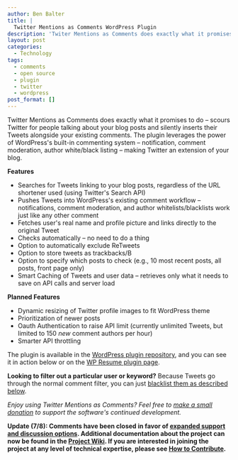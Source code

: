 ```yaml
---
author: Ben Balter
title: |
  Twitter Mentions as Comments WordPress Plugin
description: 'Twiter Mentions as Comments does exactly what it promises to do -- scours Twitter for people talking about your blog posts and silently inserts their Tweets alongside your existing comments. '
layout: post
categories:
  - Technology
tags:
  - comments
  - open source
  - plugin
  - twitter
  - wordpress
post_format: []
---
```


Twitter Mentions as Comments does exactly what it promises to do – scours Twitter for people talking about your blog posts and silently inserts their Tweets alongside your existing comments. The plugin leverages the power of WordPress's built-in commenting system – notification, comment moderation, author white/black listing – making Twitter an extension of your blog.

**Features**

* Searches for Tweets linking to your blog posts, regardless of the URL shortener used (using Twitter's Search API)
* Pushes Tweets into WordPress's existing comment workflow – notifications, comment moderation, and author whitelists/blacklists work just like any other comment
* Fetches user's real name and profile picture and links directly to the original Tweet
* Checks automatically – no need to do a thing
* Option to automatically exclude ReTweets
* Option to store tweets as trackbacks/B
* Option to specify which posts to check (e.g., 10 most recent posts, all posts, front page only)
* Smart Caching of Tweets and user data – retrieves only what it needs to save on API calls and server load

**Planned Features**

* Dynamic resizing of Twitter profile images to fit WordPress theme
* Prioritization of newer posts
* Oauth Authentication to raise API limit (currently unlimited Tweets, but limited to 150 *new* comment authors per hour)
* Smarter API throttling

The plugin is available in the [WordPress plugin repository](http://wordpress.org/extend/plugins/twitter-mentions-as-comments/), and you can see it in action below or on the [WP Resume plugin page](http://ben.balter.com/2010/09/12/wordpress-resume-plugin/#comment-168).

**Looking to filter out a particular user or keyword?** Because Tweets go through the normal comment filter, you can just [blacklist them as described below](http://ben.balter.com/2010/11/29/twitter-mentions-as-comments/#comment-246).

*Enjoy using Twitter Mentions as Comments? Feel free to [make a small donation](http://ben.balter.com/donate/ "Donate") to support the software's continued development.*

**Update (7/8): Comments have been closed in favor of [expanded support and discussion options](https://github.com/benbalter/Twitter-Mentions-as-Comments/wiki/Where-to-get-Support-or-Report-an-Issue). Additional documentation about the project can now be found in the [Project Wiki](https://github.com/benbalter/Twitter-Mentions-as-Comments/wiki). If you are interested in joining the project at any level of technical expertise, please see [How to Contribute](https://github.com/benbalter/Twitter-Mentions-as-Comments/wiki/How-to-Contribute).**
